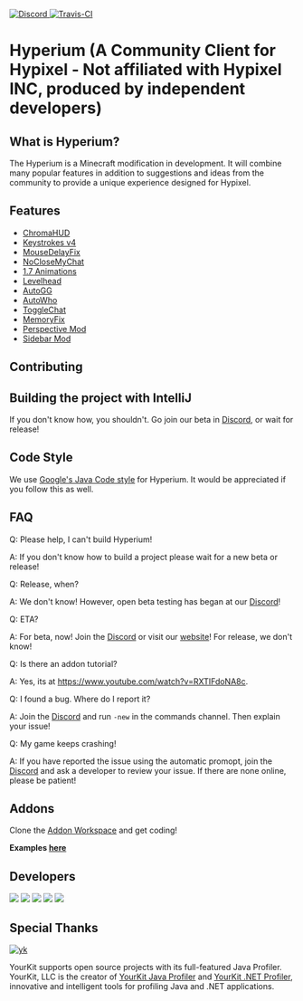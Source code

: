 [ ![Discord](https://canary.discordapp.com/api/guilds/411619823445999637/widget.png) ](https://discord.gg/8GakFcT)
[ ![Travis-CI](https://travis-ci.org/HyperiumClient/Hyperium.svg?branch=master)](https://travis-ci.org/HyperiumClient/Hyperium)
# Hyperium (A Community Client for Hypixel - Not affiliated with Hypixel INC, produced by independent developers)
## What is Hyperium? ##
The Hyperium is a Minecraft modification in development. It will combine many popular features in addition to suggestions and ideas from the community to provide a unique experience designed for Hypixel.

## Features ##
- [ChromaHUD](https://www.youtube.com/watch?v=eyh6pcsGMpo)
- [Keystrokes v4](https://www.youtube.com/watch?v=tA1SmI8nfY4)
- [MouseDelayFix](https://prplz.io/mousedelayfix)
- [NoCloseMyChat](https://hypixel.net/threads/1260752/)
- [1.7 Animations](https://www.youtube.com/watch?v=9-LoFff-3fI)
- [Levelhead](https://sk1er.club/levelhead)
- [AutoGG](https://www.youtube.com/watch?v=1eETPGuSQWA)
- [AutoWho](https://www.youtube.com/watch?v=osJW53GA_1I)
- [ToggleChat](https://www.youtube.com/watch?v=guD8kAk-Wn4)
- [MemoryFix](https://prplz.io/memoryfix)
- [Perspective Mod](https://www.youtube.com/watch?v=7FdMMpzNdUk)
- [Sidebar Mod](https://www.youtube.com/watch?v=cn9VvT43yRs)

## Contributing ##

## Building the project with IntelliJ ##

If you don't know how, you shouldn't. Go join our beta in <a href="https://discord.gg/RNyRgtv">Discord</a>, or wait for release!

## Code Style ##

We use [Google's Java Code style](https://google.github.io/styleguide/javaguide.html) for Hyperium. It would be appreciated if you follow this as well.

## FAQ ##
Q: Please help, I can't build Hyperium!

A: If you don't know how to build a project please wait for a new beta or release! 


Q: Release, when?

A: We don't know! However, open beta testing has began at our <a href="https://discord.gg/RNyRgtv">Discord</a>!


Q: ETA?

A: For beta, now! Join the <a href="https://discord.gg/RNyRgtv">Discord</a> or visit our <a href="hyperium.cc">website</a>! For release, we don't know!


Q: Is there an addon tutorial?

A: Yes, its at https://www.youtube.com/watch?v=RXTIFdoNA8c.


Q: I found a bug. Where do I report it?

A: Join the <a href="https://discord.gg/RNyRgtv">Discord</a> and run `-new` in the commands channel. Then explain your issue!


Q: My game keeps crashing!

A: If you have reported the issue using the automatic promopt, join the <a href="https://discord.gg/RNyRgtv">Discord</a> and ask a developer to review your issue. If there are none online, please be patient!

## Addons ##
Clone the <a href="https://github.com/HyperiumClient/Addon-Workspace">Addon Workspace</a> and get coding!

**Examples [here](https://github.com/HyperiumClient/Addon-Workspace)**
## Developers ##
[![](https://cdn.discordapp.com/avatars/376817315830038530/87dd80c68e0598ea39af4e0472b299b7.png)](https://github.com/Sk1er)
[![](https://cdn.discordapp.com/avatars/248159137370734601/8a8b49df90cda7ccd55f28c1f5293ad6.png)](https://github.com/CoalCoding)
[![](https://cdn.discordapp.com/avatars/247785387919933440/e8f6af129f0d6d4db93d8c7360aac15a.png)](https://github.com/KevinPriv)
[![](https://cdn.discordapp.com/avatars/290921387655430144/1495ae41593665e29f683d63d502c600.png)](https://github.com/Cubxity)
[![](https://cdn.discordapp.com/avatars/207440827385905153/a660fb23803674f65f290f7b399ad125.png)](https://github.com/boomboompower)



## Special Thanks ##

[![yk](https://www.yourkit.com/images/yklogo.png)](https://www.yourkit.com/java/profiler/)

YourKit supports open source projects with its full-featured Java Profiler.
YourKit, LLC is the creator of <a href="https://www.yourkit.com/java/profiler/">YourKit Java Profiler</a>
and <a href="https://www.yourkit.com/.net/profiler/">YourKit .NET Profiler</a>,
innovative and intelligent tools for profiling Java and .NET applications.
